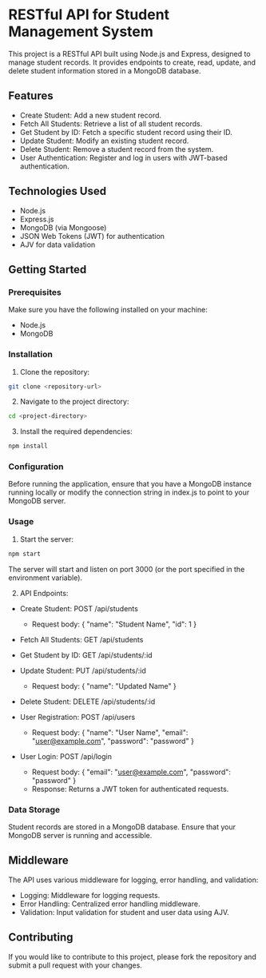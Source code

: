 # RESTful API for Student Management System
This project is a RESTful API built using Node.js and Express, designed to manage student records. It provides endpoints to create, read, update, and delete student information stored in a MongoDB database.

## Features

  - Create Student: Add a new student record.
  - Fetch All Students: Retrieve a list of all student records.
  - Get Student by ID: Fetch a specific student record using their ID.
  - Update Student: Modify an existing student record.
  - Delete Student: Remove a student record from the system.
  - User Authentication: Register and log in users with JWT-based authentication.

## Technologies Used

  - Node.js
  - Express.js
  - MongoDB (via Mongoose)
  - JSON Web Tokens (JWT) for authentication
  - AJV for data validation
    
## Getting Started

### Prerequisites

Make sure you have the following installed on your machine:

  - Node.js
  - MongoDB

### Installation

  1. Clone the repository:
  
  ```bash
  git clone <repository-url>
  ```
    
  2. Navigate to the project directory:
  
  ```bash
  cd <project-directory>
  ```

  3. Install the required dependencies:
  
  ```bash
  npm install
  ```

### Configuration
Before running the application, ensure that you have a MongoDB instance running locally or modify the connection string in index.js to point to your MongoDB server.

### Usage
  1. Start the server:
  ```bash
  npm start
  ```

  The server will start and listen on port 3000 (or the port specified in the environment variable).

  2. API Endpoints:
     
  - Create Student: POST /api/students
    - Request body: { "name": "Student Name", "id": 1 }
  
  - Fetch All Students: GET /api/students
  
  - Get Student by ID: GET /api/students/:id
  
  - Update Student: PUT /api/students/:id
    - Request body: { "name": "Updated Name" }
  
  - Delete Student: DELETE /api/students/:id
  
  - User Registration: POST /api/users
    - Request body: { "name": "User Name", "email": "user@example.com", "password": "password" }
  
  - User Login: POST /api/login
    - Request body: { "email": "user@example.com", "password": "password" }
    - Response: Returns a JWT token for authenticated requests.

### Data Storage
Student records are stored in a MongoDB database. Ensure that your MongoDB server is running and accessible.

## Middleware
The API uses various middleware for logging, error handling, and validation:
  - Logging: Middleware for logging requests.
  - Error Handling: Centralized error handling middleware.
  - Validation: Input validation for student and user data using AJV.

## Contributing
If you would like to contribute to this project, please fork the repository and submit a pull request with your changes.
